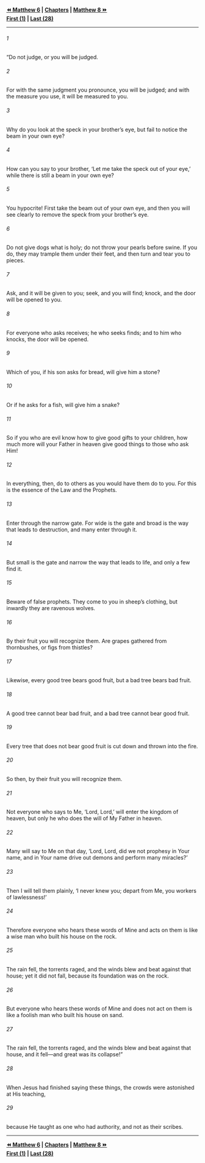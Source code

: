   
**[⏪ Matthew 6](./Matthew%206.md) | [Chapters](./_index.md) | [Matthew 8 ⏩](./Matthew%208.md)**  
**[First (1)](./Matthew%201.md) | [Last (28)](./Matthew%2028.md)**  
  
---  
  
###### 1  
“Do not judge, or you will be judged.  
  
###### 2  
For with the same judgment you pronounce, you will be judged; and with the measure you use, it will be measured to you.  
  
###### 3  
Why do you look at the speck in your brother’s eye, but fail to notice the beam in your own eye?  
  
###### 4  
How can you say to your brother, ‘Let me take the speck out of your eye,’ while there is still a beam in your own eye?  
  
###### 5  
You hypocrite! First take the beam out of your own eye, and then you will see clearly to remove the speck from your brother’s eye.  
  
###### 6  
Do not give dogs what is holy; do not throw your pearls before swine. If you do, they may trample them under their feet, and then turn and tear you to pieces.  
  
###### 7  
Ask, and it will be given to you; seek, and you will find; knock, and the door will be opened to you.  
  
###### 8  
For everyone who asks receives; he who seeks finds; and to him who knocks, the door will be opened.  
  
###### 9  
Which of you, if his son asks for bread, will give him a stone?  
  
###### 10  
Or if he asks for a fish, will give him a snake?  
  
###### 11  
So if you who are evil know how to give good gifts to your children, how much more will your Father in heaven give good things to those who ask Him!  
  
###### 12  
In everything, then, do to others as you would have them do to you. For this is the essence of the Law and the Prophets.  
  
###### 13  
Enter through the narrow gate. For wide is the gate and broad is the way that leads to destruction, and many enter through it.  
  
###### 14  
But small is the gate and narrow the way that leads to life, and only a few find it.  
  
###### 15  
Beware of false prophets. They come to you in sheep’s clothing, but inwardly they are ravenous wolves.  
  
###### 16  
By their fruit you will recognize them. Are grapes gathered from thornbushes, or figs from thistles?  
  
###### 17  
Likewise, every good tree bears good fruit, but a bad tree bears bad fruit.  
  
###### 18  
A good tree cannot bear bad fruit, and a bad tree cannot bear good fruit.  
  
###### 19  
Every tree that does not bear good fruit is cut down and thrown into the fire.  
  
###### 20  
So then, by their fruit you will recognize them.  
  
###### 21  
Not everyone who says to Me, ‘Lord, Lord,’ will enter the kingdom of heaven, but only he who does the will of My Father in heaven.  
  
###### 22  
Many will say to Me on that day, ‘Lord, Lord, did we not prophesy in Your name, and in Your name drive out demons and perform many miracles?’  
  
###### 23  
Then I will tell them plainly, ‘I never knew you; depart from Me, you workers of lawlessness!’  
  
###### 24  
Therefore everyone who hears these words of Mine and acts on them is like a wise man who built his house on the rock.  
  
###### 25  
The rain fell, the torrents raged, and the winds blew and beat against that house; yet it did not fall, because its foundation was on the rock.  
  
###### 26  
But everyone who hears these words of Mine and does not act on them is like a foolish man who built his house on sand.  
  
###### 27  
The rain fell, the torrents raged, and the winds blew and beat against that house, and it fell—and great was its collapse!”  
  
###### 28  
When Jesus had finished saying these things, the crowds were astonished at His teaching,  
  
###### 29  
because He taught as one who had authority, and not as their scribes.  
  
  
---  
  
**[⏪ Matthew 6](./Matthew%206.md) | [Chapters](./_index.md) | [Matthew 8 ⏩](./Matthew%208.md)**  
**[First (1)](./Matthew%201.md) | [Last (28)](./Matthew%2028.md)**  
  
